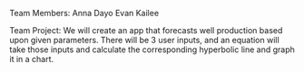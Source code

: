 Team Members:
  Anna
  Dayo
  Evan
  Kailee

Team Project:
  We will create an app that forecasts well production based upon given parameters.  There will be 3 user inputs, and an equation will take those inputs and calculate the corresponding hyperbolic line and graph it in a chart.
